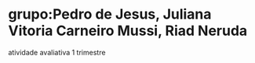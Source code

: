 # grupo:Pedro de Jesus, Juliana Vitoria Carneiro Mussi, Riad Neruda
atividade avaliativa 1 trimestre
